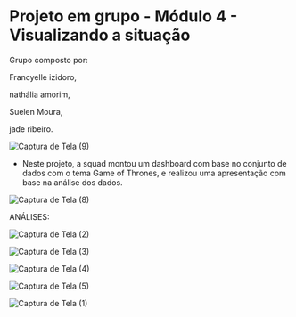 # Projeto em grupo - Módulo 4 - Visualizando a situação 

Grupo composto por:

Francyelle izidoro,

nathália amorim,

Suelen Moura,

jade ribeiro.


![Captura de Tela (9)](https://user-images.githubusercontent.com/113575622/215089622-3ed024c2-3b29-4f45-bd80-161dd1c9b1e5.png)


* Neste projeto, a squad montou um dashboard com base no conjunto de dados com o tema Game of Thrones, e realizou uma apresentação com base na análise dos dados.

![Captura de Tela (8)](https://user-images.githubusercontent.com/113575622/215089684-0890c464-5e82-4a92-93eb-2516cfcf2041.png)

ANÁLISES:

![Captura de Tela (2)](https://user-images.githubusercontent.com/113575622/215089739-b0cb67e2-12b3-4109-8fda-ca34ce99a44f.png)


![Captura de Tela (3)](https://user-images.githubusercontent.com/113575622/215089789-1bb291fc-d657-4e44-a810-87369946893f.png)


![Captura de Tela (4)](https://user-images.githubusercontent.com/113575622/215089852-d69b76f8-7cc7-47d5-9696-63acc3244728.png)


![Captura de Tela (5)](https://user-images.githubusercontent.com/113575622/215089890-897d4c16-5e0d-43e1-84ed-75cef0ae6403.png)


![Captura de Tela (1)](https://user-images.githubusercontent.com/113575622/215089960-8a4cba36-40ff-402b-9602-56c2e8b3ef84.png)
